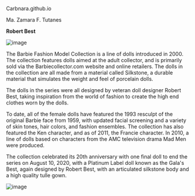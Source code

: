 Carbnara.github.io

Ma. Zamara F. Tutanes

**Robert Best**

![image](https://github.com/Carbnara/Carbnara.github.io/assets/152352545/eca9afad-3805-48cd-81c8-6bb1b2d76624) 



The Barbie Fashion Model Collection is a line of dolls introduced in 2000. The collection features dolls aimed at the adult collector, and is primarily sold via the Barbiecollector.com website and online retailers. The dolls in the collection are all made from a material called Silkstone, a durable material that simulates the weight and feel of porcelain dolls.


The dolls in the series were all designed by veteran doll designer Robert Best, taking inspiration from the world of fashion to create the high end clothes worn by the dolls.


To date, all of the female dolls have featured the 1993 resculpt of the original Barbie face from 1959, with updated facial screening and a variety of skin tones, hair colors, and fashion ensembles. The collection has also featured the Ken character, and as of 2011, the Francie character. In 2010, a line of dolls based on characters from the AMC television drama Mad Men were produced.


The collection celebrated its 20th anniversary with one final doll to end the series on August 10, 2020, with a Platinum Label doll known as the Gala's Best, again designed by Robert Best, with an articulated silkstone body and a high quality tulle gown.

![image](https://i.pinimg.com/564x/00/7e/33/007e338dac399deb3d33b825e40d6121.jpg)
